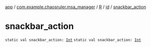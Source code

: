 [app](../../../index.md) / [com.example.chaosruler.msa_manager](../../index.md) / [R](../index.md) / [id](index.md) / [snackbar_action](.)

# snackbar_action

`static val snackbar_action: `[`Int`](https://kotlinlang.org/api/latest/jvm/stdlib/kotlin/-int/index.html)
`static val snackbar_action: `[`Int`](https://kotlinlang.org/api/latest/jvm/stdlib/kotlin/-int/index.html)